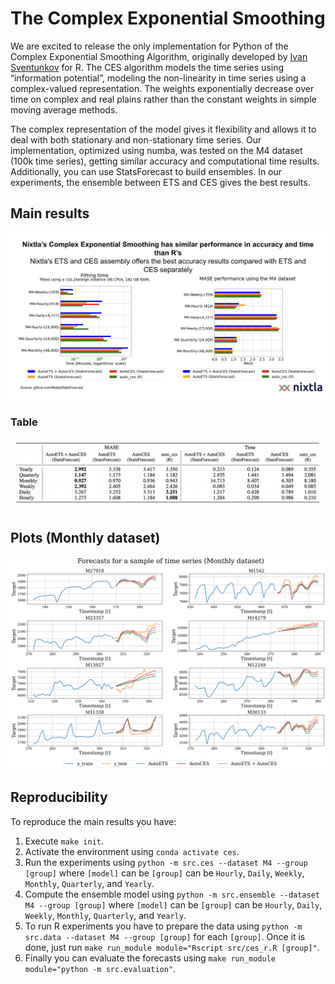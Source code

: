 # The Complex Exponential Smoothing

We are excited to release the only implementation for Python of the Complex Exponential Smoothing Algorithm, originally developed by [Ivan Sventunkov](https://forecasting.svetunkov.ru/en/2022/08/02/complex-exponential-smoothing/) for R. The CES algorithm models the time series using “information potential”, modeling the non-linearity in time series using a complex-valued representation. The weights exponentially decrease over time on complex and real plains rather than the constant weights in simple moving average methods.


The complex representation of the model gives it flexibility and allows it to deal with both stationary and non-stationary time series. Our implementation, optimized using numba, was tested on the M4 dataset (100k time series), getting similar accuracy and computational time results. Additionally, you can use StatsForecast to build ensembles. In our experiments, the ensemble between ETS and CES gives the best results.

## Main results

![](ces-results.png)

### Table

![](table-ces-results.png)

## Plots (Monthly dataset)

![fig](./plots-models.png)


## Reproducibility

To reproduce the main results you have:

1. Execute `make init`. 
2. Activate the environment using `conda activate ces`.
3. Run the experiments using `python -m src.ces --dataset M4 --group [group]` where `[model]` can be `[group]` can be `Hourly`, `Daily`, `Weekly`, `Monthly`, `Quarterly`, and `Yearly`.
4. Compute the ensemble model using `python -m src.ensemble --dataset M4 --group [group]` where `[model]` can be `[group]` can be `Hourly`, `Daily`, `Weekly`, `Monthly`, `Quarterly`, and `Yearly`.
4. To run R experiments you have to prepare the data using `python -m src.data --dataset M4 --group [group]` for each `[group]`. Once it is done, just run `make run_module module="Rscript src/ces_r.R [group]"`.
5. Finally you can evaluate the forecasts using `make run_module module="python -m src.evaluation"`.
